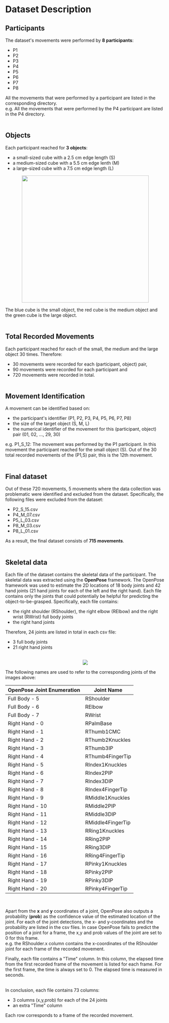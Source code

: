 # Dataset Description

## Participants

The dataset's movements were performed by **8 participants**:
- P1
- P2
- P3
- P4
- P5
- P6
- P7
- P8

All the movements that were performed by a participant are listed in the corresponding directory. <br/>
e.g. All the movements that were performed by the P4 participant are listed in the P4 directory. <br/><br/>

## Objects

Each participant reached for **3 objects**:
* a small-sized cube with a 2.5 cm edge length (S)
* a medium-sized cube with a 5.5 cm edge lenth (M)    
* a large-sized cube with a 7.5 cm edge length (L) 

<p align="center">
<img src="objects.png" width=400></img>
</p>

The blue cube is the small object, the red cube is the medium object and the green cube is the large object. <br/> <br/>

## Total Recorded Movements

Each participant reached for each of the small, the medium and the large object 30 times. Therefore:
- 30 movements were recorded for each (participant, object) pair,
- 90 movements were recorded for each participant and
- 720 movements were recorded in total. <br/><br/>

## Movement Identification

A movement can be identified based on:
- the participant's identifier (P1, P2, P3, P4, P5, P6, P7, P8)
- the size of the target object (S, M, L)
- the numerical identifier of the movement for this (participant, object) pair  (01, 02, ..., 29, 30)

e.g. P1_S_12: The movement was performed by the P1 participant. In this movement the participant reached for the small object (S). Out of the 30 total recorded movements of the (P1,S) pair, this is the 12th movement. <br/><br/>

## Final dataset

Out of these 720 movements, 5 movements where the data collection was problematic were identified and excluded from the dataset. Specifically, the following files were excluded from the dataset:
* P2_S_15.csv
* P4_M_07.csv
* P5_L_03.csv
* P8_M_03.csv
* P8_L_01.csv

As a result, the final dataset consists of **715 movements**. <br/><br/>

## Skeletal data

Each file of the dataset contains the skeletal data of the participant. The skeletal data was extracted using the **OpenPose** framework. The OpenPose framework was used to estimate the 2D locations of 18 body joints and 42 hand joints (21 hand joints for each of the left and the right hand). Each file contains only the joints that could potentially be helpful for predicting the object-to-be-grasped. Specifically, each file contains:
* the right shoulder (RShoulder), the right elbow (RElbow) and the right wrist (RWrist) full body joints
* the right hand joints

Therefore, 24 joints are listed in total in each csv file:
* 3 full body joints
* 21 right hand joints
<br/><br/>

<p align="center">
<img src="openpose_keypoints.png"></img>
</p>

The following names are used to refer to the corresponding joints of the images above:

| OpenPose Joint Enumeration | Joint Name          | 
| -------------------------- | ------------------- |
| Full Body -  5             | RShoulder           |
| Full Body -  6             | RElbow              |
| Full Body -  7             | RWrist              |
| Right Hand - 0             | RPalmBase           |
| Right Hand - 1             | RThumb1CMC          |
| Right Hand - 2             | RThumb2Knuckles     |
| Right Hand - 3             | RThumb3IP           |
| Right Hand - 4             | RThumb4FingerTip    |
| Right Hand - 5             | RIndex1Knuckles     |
| Right Hand - 6             | RIndex2PIP          |
| Right Hand - 7             | RIndex3DIP          |
| Right Hand - 8             | RIndex4FingerTip    |
| Right Hand - 9             | RMiddle1Knuckles    |
| Right Hand - 10            | RMiddle2PIP         |
| Right Hand - 11            | RMiddle3DIP         |
| Right Hand - 12            | RMiddle4FingerTip   |
| Right Hand - 13            | RRing1Knuckles      |
| Right Hand - 14            | RRing2PIP           |
| Right Hand - 15            | RRing3DIP           |
| Right Hand - 16            | RRing4FingerTip     |
| Right Hand - 17            | RPinky1Knuckles     |
| Right Hand - 18            | RPinky2PIP          |
| Right Hand - 19            | RPinky3DIP          |
| Right Hand - 20            | RPinky4FingerTip    |
<br/>

Apart from the **x** and **y** coordinates of a joint, OpenPose also outputs a probability (**prob**) as the confidence value of the estimated location of the joint. For each of the joint detections, the x- and y-coordinates and the probability are listed in the csv files. In case OpenPose fails to predict the position of a joint for a frame, the x,y and prob values of the joint are set to 0 for this frame. <br/>
e.g. the RShoulder.x column contains the x-coordinates of the RShoulder joint for each frame of the recorded movement.<br/>

Finally, each file contains a "Time" column. In this column, the elapsed time from the first recorded frame of the movement is listed for each frame. For the first frame, the time is always set to 0. The elapsed time is measured in seconds. <br/><br/>

In conclusion, each file contains 73 columns:
- 3 columns (x,y,prob) for each of the 24 joints
- an extra "Time" column

Each row corresponds to a frame of the recorded movement. 